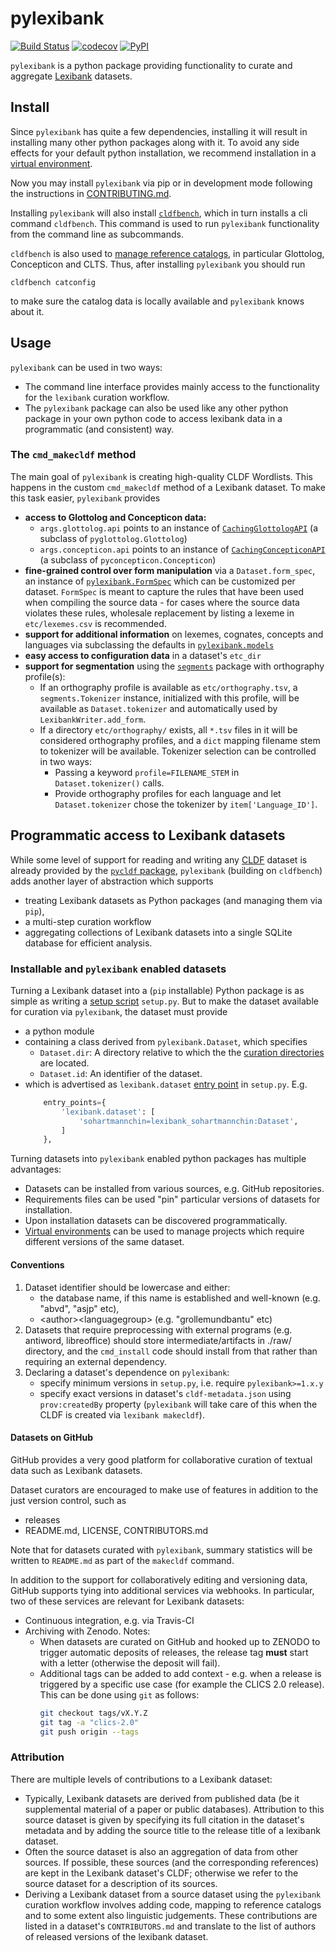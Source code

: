 # pylexibank

[![Build Status](https://github.com/lexibank/pylexibank/workflows/tests/badge.svg)](https://github.com/lexibank/pylexibank/actions?query=workflow%3Atests)
[![codecov](https://codecov.io/gh/lexibank/pylexibank/branch/master/graph/badge.svg)](https://codecov.io/gh/lexibank/pylexibank)
[![PyPI](https://img.shields.io/pypi/v/pylexibank.svg)](https://pypi.org/project/pylexibank)

`pylexibank` is a python package providing functionality to curate and aggregate
[Lexibank](https://github.com/lexibank/lexibank) datasets.


## Install

Since `pylexibank` has quite a few dependencies, installing it will result in installing
many other python packages along with it. To avoid any side effects for your default
python installation, we recommend installation in a
[virtual environment](https://virtualenv.pypa.io/en/stable/).

Now you may install `pylexibank` via pip or in development mode following the instructions
in [CONTRIBUTING.md](CONTRIBUTING.md).

Installing `pylexibank` will also install [`cldfbench`](https://github.com/cldf/cldfbench), which in turn installs a cli command `cldfbench`. This command is used
to run `pylexibank` functionality from the command line as subcommands.

`cldfbench` is also used to [manage reference catalogs](https://github.com/cldf/cldfbench/#catalogs), in particular Glottolog,
Concepticon and CLTS. Thus, after installing `pylexibank` you should run
```shell script
cldfbench catconfig
```
to make sure the catalog data is locally available and `pylexibank` knows about it.


## Usage

`pylexibank` can be used in two ways:
- The command line interface provides mainly access to the functionality for the `lexibank`
  curation workflow.
- The `pylexibank` package can also be used like any other python package in your own
  python code to access lexibank data in a programmatic (and consistent) way.


### The `cmd_makecldf` method

The main goal of `pylexibank` is creating high-quality CLDF Wordlists. This
happens in the custom `cmd_makecldf` method of a Lexibank dataset. To make this task
easier, `pylexibank` provides
- **access to Glottolog and Concepticon data:**
  - `args.glottolog.api` points to an instance of [`CachingGlottologAPI`](https://github.com/cldf/cldfbench/blob/f373855e3b9cde029578e77c26136f0df26a82fa/src/cldfbench/catalogs.py#L10-L40) (a subclass of `pyglottolog.Glottolog`)
  - `args.concepticon.api` points to an instance of [`CachingConcepticonAPI`](https://github.com/cldf/cldfbench/blob/f373855e3b9cde029578e77c26136f0df26a82fa/src/cldfbench/catalogs.py#L48-L51) (a subclass of `pyconcepticon.Concepticon`)
- **fine-grained control over form manipulation** via a `Dataset.form_spec`, an instance
  of [`pylexibank.FormSpec`](src/pylexibank/forms.py) which can be customized per
  dataset. `FormSpec` is meant to capture the rules that have been used when compiling
  the source data - for cases where the source data violates these rules, wholesale
  replacement by listing a lexeme in `etc/lexemes.csv` is recommended.
- **support for additional information** on lexemes, cognates, concepts and languages via
  subclassing the defaults in [`pylexibank.models`](src/pylexibank/models.py)
- **easy access to configuration data** in a dataset's `etc_dir`
- **support for segmentation** using the [`segments`](https:pypi.org/project/segments)
  package with orthography profile(s):
  - If an orthography profile is available as `etc/orthography.tsv`, a `segments.Tokenizer`
    instance, initialized with this profile, will be available as `Dataset.tokenizer`
    and automatically used by `LexibankWriter.add_form`.
  - If a directory `etc/orthography/` exists, all `*.tsv` files in it will be considered
    orthography profiles, and a `dict` mapping filename stem to tokenizer will be available. Tokenizer
    selection can be controlled in two ways:
    - Passing a keyword `profile=FILENAME_STEM` in `Dataset.tokenizer()` calls.
    - Provide orthography profiles for each language and let `Dataset.tokenizer`
      chose the tokenizer by `item['Language_ID']`.


## Programmatic access to Lexibank datasets

While some level of support for reading and writing any [CLDF](https://cldf.clld.org) dataset is already provided by the [`pycldf` package](https://pypi.org/projects/pycldf), `pylexibank` (building on `cldfbench`) adds another layer of abstraction which supports 
- treating Lexibank datasets as Python packages (and managing them via `pip`),
- a multi-step curation workflow
- aggregating collections of Lexibank datasets into a single SQLite database for efficient analysis.


### Installable and `pylexibank` enabled datasets

Turning a Lexibank dataset into a (`pip` installable) Python package is as simple as writing a [setup script](https://docs.python.org/3/distutils/setupscript.html) `setup.py`.
But to make the dataset available for curation via `pylexibank`, the dataset must provide 
- a python module 
- containing a class derived from `pylexibank.Dataset`, which specifies
  - `Dataset.dir`: A directory relative to which the the [curation directories](dataset.md) are located.
  - `Dataset.id`: An identifier of the dataset.
- which is advertised as `lexibank.dataset` [entry point](https://packaging.python.org/specifications/entry-points/) in `setup.py`. E.g.
  ```python
      entry_points={
          'lexibank.dataset': [
              'sohartmannchin=lexibank_sohartmannchin:Dataset',
          ]
      },
  ```

Turning datasets into `pylexibank` enabled python packages has multiple advantages:
- Datasets can be installed from various sources, e.g. GitHub repositories.
- Requirements files can be used "pin" particular versions of datasets for installation.
- Upon installation datasets can be discovered programmatically.
- [Virtual environments](https://virtualenv.pypa.io/en/latest/) can be used to manage projects which require different versions of the same dataset.


#### Conventions

1. Dataset identifier should be lowercase and either:
   - the database name, if this name is established and well-known (e.g. "abvd", "asjp" etc),
   - \<author\>\<languagegroup\> (e.g. "grollemundbantu" etc)
2. Datasets that require preprocessing with external programs (e.g. antiword, libreoffice) should store intermediate/artifacts in ./raw/ directory, and the `cmd_install` code should install from that rather than requiring an external dependency.
3. Declaring a dataset's dependence on `pylexibank`:
   - specify minimum versions in `setup.py`, i.e. require `pylexibank>=1.x.y`
   - specify exact versions in dataset's `cldf-metadata.json` using `prov:createdBy` property (`pylexibank` will take care of this when the CLDF is created via `lexibank makecldf`).


#### Datasets on GitHub

GitHub provides a very good platform for collaborative curation of textual data
such as Lexibank datasets.

Dataset curators are encouraged to make use of features in addition to the just version control, such as
- releases
- README.md, LICENSE, CONTRIBUTORS.md

Note that for datasets curated with `pylexibank`, summary statistics will be written to `README.md` as part of the `makecldf` command.

In addition to the support for collaboratively editing and versioning data, GitHub supports tying into additional services via webhooks. In particular, two of these services are relevant for Lexibank datasets:

- Continuous integration, e.g. via Travis-CI
- Archiving with Zenodo. Notes:
  - When datasets are curated on GitHub and hooked up to ZENODO to trigger automatic deposits of releases, the release tag **must** start with a letter (otherwise the deposit will fail).
  - Additional tags can be added to add context - e.g. when a release is triggered by a specific use case (for example the CLICS 2.0 release). This can be done using `git` as follows:
    ```bash
    git checkout tags/vX.Y.Z
    git tag -a "clics-2.0"
    git push origin --tags
    ```


### Attribution

There are multiple levels of contributions to a Lexibank dataset:
- Typically, Lexibank datasets are derived from published data (be it supplemental material of a paper or public databases). Attribution to this source dataset is given by specifying its full citation in the dataset's metadata and by adding the source title to the release title of a lexibank dataset.
- Often the source dataset is also an aggregation of data from other sources. If possible, these sources (and the corresponding references) are kept in the Lexibank dataset's CLDF; otherwise we refer to the source dataset for a description of its sources.
- Deriving a Lexibank dataset from a source dataset using the `pylexibank` curation workflow involves adding code, mapping to reference catalogs and to some extent also linguistic judgements. These contributions are listed in a dataset's `CONTRIBUTORS.md` and translate to the list of authors of released versions of the lexibank dataset.
